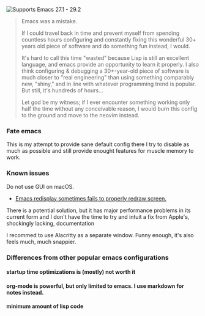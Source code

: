 ![Supports Emacs 27.1 - 29.2](https://img.shields.io/badge/Supports-Emacs_27.1--29.2-blueviolet.svg?style=flat-square&logo=GNU%20Emacs&logoColor=white) 

> Emacs was a mistake.
> 
> If I could travel back in time and prevent myself from spending countless hours configuring and constantly fixing this wonderful 30+ years old piece of software and do something fun instead, I would.
> 
> It's hard to call this time "wasted" because Lisp is still an excellent language, and emacs provide an opportunity to learn it properly. I also think configuring & debugging a 30+-year-old piece of software is much closer to "real engineering" than using something comparably new, "shiny," and in line with whatever programming trend is popular. But still, it's hundreds of hours...
> 
> Let god be my witness; if I ever encounter something working only half the time without any conceivable reason, I would burn this config to the ground and move to the neovim instead.

### Fate emacs

This is my attempt to provide sane default config there I try to disable as much as possible and still provide enought features for muscle memory to work.

### Known issues

Do not use GUI on macOS.

- [Emacs redisplay sometimes fails to properly redraw screen.](https://debbugs.gnu.org/cgi/bugreport.cgi?bug=32932)

There is a potential solution, but it has major performance problems in its current form and I don't have the time to try and intuit a fix from Apple's, shockingly lacking, documentation

I recommed to use Alacritty as a separate window. Funny enough, it's also feels much, much snappier.

### Differences from other popular emacs configurations

#### startup time optimizations is (mostly) not worth it
#### org-mode is powerful, but only limited to emacs. I use markdown for notes instead.
#### minimum amount of lisp code


